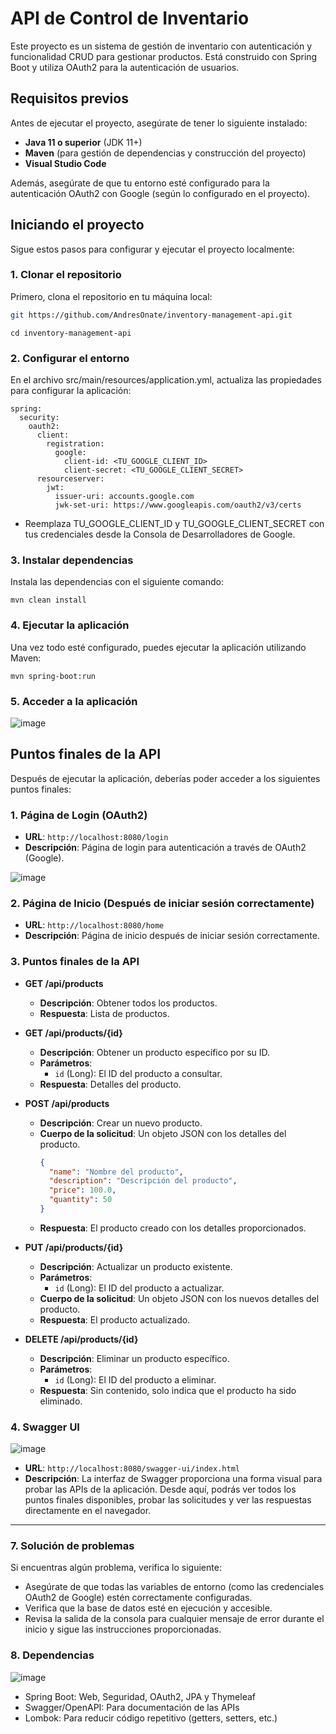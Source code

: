 # API de Control de Inventario

Este proyecto es un sistema de gestión de inventario con autenticación y funcionalidad CRUD para gestionar productos. Está construido con Spring Boot y utiliza OAuth2 para la autenticación de usuarios.

## Requisitos previos

Antes de ejecutar el proyecto, asegúrate de tener lo siguiente instalado:

- **Java 11 o superior** (JDK 11+)
- **Maven** (para gestión de dependencias y construcción del proyecto)
- **Visual Studio Code** 

Además, asegúrate de que tu entorno esté configurado para la autenticación OAuth2 con Google (según lo configurado en el proyecto).

## Iniciando el proyecto

Sigue estos pasos para configurar y ejecutar el proyecto localmente:

### 1. Clonar el repositorio

Primero, clona el repositorio en tu máquina local:

```bash
git https://github.com/AndresOnate/inventory-management-api.git
```

```
cd inventory-management-api
```

### 2. Configurar el entorno
En el archivo src/main/resources/application.yml, actualiza las propiedades para configurar la aplicación:
```
spring:
  security:
    oauth2:
      client:
        registration:
          google:
            client-id: <TU_GOOGLE_CLIENT_ID>
            client-secret: <TU_GOOGLE_CLIENT_SECRET>
      resourceserver:
        jwt:
          issuer-uri: accounts.google.com
          jwk-set-uri: https://www.googleapis.com/oauth2/v3/certs
```
- Reemplaza TU_GOOGLE_CLIENT_ID y TU_GOOGLE_CLIENT_SECRET con tus credenciales desde la Consola de Desarrolladores de Google. 

### 3. Instalar dependencias

Instala las dependencias con el siguiente comando:

```
mvn clean install
```
###  4. Ejecutar la aplicación
Una vez todo esté configurado, puedes ejecutar la aplicación utilizando Maven:
```
mvn spring-boot:run
```

### 5. Acceder a la aplicación

![image](https://github.com/user-attachments/assets/06f7cfdf-7852-4d7e-b170-27427c649dd3)

## Puntos finales de la API

Después de ejecutar la aplicación, deberías poder acceder a los siguientes puntos finales:

### 1. Página de Login (OAuth2)
- **URL**: `http://localhost:8080/login`
- **Descripción**: Página de login para autenticación a través de OAuth2 (Google).

![image](https://github.com/user-attachments/assets/53812694-dd84-4630-be6a-aae5b73006cb)

### 2. Página de Inicio (Después de iniciar sesión correctamente)
- **URL**: `http://localhost:8080/home`
- **Descripción**: Página de inicio después de iniciar sesión correctamente.

### 3. Puntos finales de la API

- **GET /api/products**
  - **Descripción**: Obtener todos los productos.
  - **Respuesta**: Lista de productos.
  
- **GET /api/products/{id}**
  - **Descripción**: Obtener un producto específico por su ID.
  - **Parámetros**:
    - `id` (Long): El ID del producto a consultar.
  - **Respuesta**: Detalles del producto.
  
- **POST /api/products**
  - **Descripción**: Crear un nuevo producto.
  - **Cuerpo de la solicitud**: Un objeto JSON con los detalles del producto.
    ```json
    {
      "name": "Nombre del producto",
      "description": "Descripción del producto",
      "price": 100.0,
      "quantity": 50
    }
    ```
  - **Respuesta**: El producto creado con los detalles proporcionados.

- **PUT /api/products/{id}**
  - **Descripción**: Actualizar un producto existente.
  - **Parámetros**:
    - `id` (Long): El ID del producto a actualizar.
  - **Cuerpo de la solicitud**: Un objeto JSON con los nuevos detalles del producto.
  - **Respuesta**: El producto actualizado.

- **DELETE /api/products/{id}**
  - **Descripción**: Eliminar un producto específico.
  - **Parámetros**:
    - `id` (Long): El ID del producto a eliminar.
  - **Respuesta**: Sin contenido, solo indica que el producto ha sido eliminado.

### 4. Swagger UI

![image](https://github.com/user-attachments/assets/44b6a5e3-be32-4091-8855-70f59916278d)

- **URL**: `http://localhost:8080/swagger-ui/index.html`
- **Descripción**: La interfaz de Swagger proporciona una forma visual para probar las APIs de la aplicación. Desde aquí, podrás ver todos los puntos finales disponibles, probar las solicitudes y ver las respuestas directamente en el navegador.

---

### 7. Solución de problemas
Si encuentras algún problema, verifica lo siguiente:

- Asegúrate de que todas las variables de entorno (como las credenciales OAuth2 de Google) estén correctamente configuradas.
- Verifica que la base de datos esté en ejecución y accesible.
- Revisa la salida de la consola para cualquier mensaje de error durante el inicio y sigue las instrucciones proporcionadas.

### 8. Dependencias

![image](https://github.com/user-attachments/assets/19198b23-9039-461e-b6ee-f69e2323a6c8)

- Spring Boot: Web, Seguridad, OAuth2, JPA y Thymeleaf
- Swagger/OpenAPI: Para documentación de las APIs
- Lombok: Para reducir código repetitivo (getters, setters, etc.)

